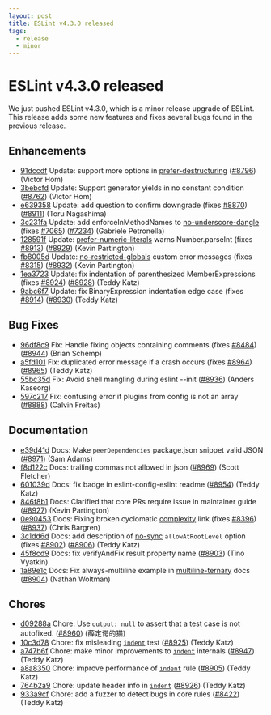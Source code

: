 ```yaml
---
layout: post
title: ESLint v4.3.0 released
tags:
  - release
  - minor
---
```

# ESLint v4.3.0 released

We just pushed ESLint v4.3.0, which is a minor release upgrade of ESLint. This release adds some new features and fixes several bugs found in the previous release. 








## Enhancements


* [91dccdf](https://github.com/eslint/eslint/commit/91dccdf) Update: support more options in [prefer-destructuring](/docs/rules/prefer-destructuring) ([#8796](https://github.com/eslint/eslint/issues/8796)) (Victor Hom)
* [3bebcfd](https://github.com/eslint/eslint/commit/3bebcfd) Update: Support generator yields in no constant condition ([#8762](https://github.com/eslint/eslint/issues/8762)) (Victor Hom)
* [e639358](https://github.com/eslint/eslint/commit/e639358) Update: add question to confirm downgrade (fixes [#8870](https://github.com/eslint/eslint/issues/8870)) ([#8911](https://github.com/eslint/eslint/issues/8911)) (Toru Nagashima)
* [3c231fa](https://github.com/eslint/eslint/commit/3c231fa) Update: add enforceInMethodNames to [no-underscore-dangle](/docs/rules/no-underscore-dangle) (fixes [#7065](https://github.com/eslint/eslint/issues/7065)) ([#7234](https://github.com/eslint/eslint/issues/7234)) (Gabriele Petronella)
* [128591f](https://github.com/eslint/eslint/commit/128591f) Update: [prefer-numeric-literals](/docs/rules/prefer-numeric-literals) warns Number.parseInt (fixes [#8913](https://github.com/eslint/eslint/issues/8913)) ([#8929](https://github.com/eslint/eslint/issues/8929)) (Kevin Partington)
* [fb8005d](https://github.com/eslint/eslint/commit/fb8005d) Update: [no-restricted-globals](/docs/rules/no-restricted-globals) custom error messages (fixes [#8315](https://github.com/eslint/eslint/issues/8315)) ([#8932](https://github.com/eslint/eslint/issues/8932)) (Kevin Partington)
* [1ea3723](https://github.com/eslint/eslint/commit/1ea3723) Update: fix indentation of parenthesized MemberExpressions (fixes [#8924](https://github.com/eslint/eslint/issues/8924)) ([#8928](https://github.com/eslint/eslint/issues/8928)) (Teddy Katz)
* [9abc6f7](https://github.com/eslint/eslint/commit/9abc6f7) Update: fix BinaryExpression indentation edge case (fixes [#8914](https://github.com/eslint/eslint/issues/8914)) ([#8930](https://github.com/eslint/eslint/issues/8930)) (Teddy Katz)




## Bug Fixes


* [96df8c9](https://github.com/eslint/eslint/commit/96df8c9) Fix: Handle fixing objects containing comments (fixes [#8484](https://github.com/eslint/eslint/issues/8484)) ([#8944](https://github.com/eslint/eslint/issues/8944)) (Brian Schemp)
* [a5fd101](https://github.com/eslint/eslint/commit/a5fd101) Fix: duplicated error message if a crash occurs (fixes [#8964](https://github.com/eslint/eslint/issues/8964)) ([#8965](https://github.com/eslint/eslint/issues/8965)) (Teddy Katz)
* [55bc35d](https://github.com/eslint/eslint/commit/55bc35d) Fix: Avoid shell mangling during eslint --init ([#8936](https://github.com/eslint/eslint/issues/8936)) (Anders Kaseorg)
* [597c217](https://github.com/eslint/eslint/commit/597c217) Fix: confusing error if plugins from config is not an array ([#8888](https://github.com/eslint/eslint/issues/8888)) (Calvin Freitas)




## Documentation


* [e39d41d](https://github.com/eslint/eslint/commit/e39d41d) Docs: Make `peerDependencies` package.json snippet valid JSON ([#8971](https://github.com/eslint/eslint/issues/8971)) (Sam Adams)
* [f8d122c](https://github.com/eslint/eslint/commit/f8d122c) Docs: trailing commas not allowed in json ([#8969](https://github.com/eslint/eslint/issues/8969)) (Scott Fletcher)
* [601039d](https://github.com/eslint/eslint/commit/601039d) Docs: fix badge in eslint-config-eslint readme ([#8954](https://github.com/eslint/eslint/issues/8954)) (Teddy Katz)
* [846f8b1](https://github.com/eslint/eslint/commit/846f8b1) Docs: Clarified that core PRs require issue in maintainer guide ([#8927](https://github.com/eslint/eslint/issues/8927)) (Kevin Partington)
* [0e90453](https://github.com/eslint/eslint/commit/0e90453) Docs: Fixing broken cyclomatic [complexity](/docs/rules/complexity) link (fixes [#8396](https://github.com/eslint/eslint/issues/8396)) ([#8937](https://github.com/eslint/eslint/issues/8937)) (Chris Bargren)
* [3c1dd6d](https://github.com/eslint/eslint/commit/3c1dd6d) Docs: add description of [no-sync](/docs/rules/no-sync) `allowAtRootLevel` option (fixes [#8902](https://github.com/eslint/eslint/issues/8902)) ([#8906](https://github.com/eslint/eslint/issues/8906)) (Teddy Katz)
* [45f8cd9](https://github.com/eslint/eslint/commit/45f8cd9) Docs: fix verifyAndFix result property name ([#8903](https://github.com/eslint/eslint/issues/8903)) (Tino Vyatkin)
* [1a89e1c](https://github.com/eslint/eslint/commit/1a89e1c) Docs: Fix always-multiline example in [multiline-ternary](/docs/rules/multiline-ternary) docs ([#8904](https://github.com/eslint/eslint/issues/8904)) (Nathan Woltman)








## Chores


* [d09288a](https://github.com/eslint/eslint/commit/d09288a) Chore: Use `output: null` to assert that a test case is not autofixed. ([#8960](https://github.com/eslint/eslint/issues/8960)) (薛定谔的猫)
* [10c3d78](https://github.com/eslint/eslint/commit/10c3d78) Chore: fix misleading [`indent`](/docs/rules/indent) test ([#8925](https://github.com/eslint/eslint/issues/8925)) (Teddy Katz)
* [a747b6f](https://github.com/eslint/eslint/commit/a747b6f) Chore: make minor improvements to [`indent`](/docs/rules/indent) internals ([#8947](https://github.com/eslint/eslint/issues/8947)) (Teddy Katz)
* [a8a8350](https://github.com/eslint/eslint/commit/a8a8350) Chore: improve performance of [`indent`](/docs/rules/indent) rule ([#8905](https://github.com/eslint/eslint/issues/8905)) (Teddy Katz)
* [764b2a9](https://github.com/eslint/eslint/commit/764b2a9) Chore: update header info in [`indent`](/docs/rules/indent) ([#8926](https://github.com/eslint/eslint/issues/8926)) (Teddy Katz)
* [933a9cf](https://github.com/eslint/eslint/commit/933a9cf) Chore: add a fuzzer to detect bugs in core rules ([#8422](https://github.com/eslint/eslint/issues/8422)) (Teddy Katz)


